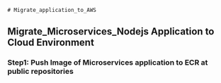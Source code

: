     # Migrate_application_to_AWS



## Migrate_Microservices_Nodejs Application to Cloud Environment

### Step1: Push Image of Microservices application to ECR at public repositories

